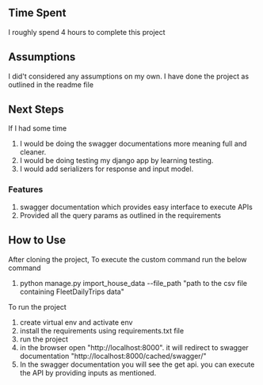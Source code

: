 ## Time Spent
I roughly spend 4 hours to complete this project

## Assumptions
I did't considered any assumptions on my own. I have done the project as outlined in the readme file

## Next Steps
If I had some time
1. I would be doing the swagger documentations more meaning full and cleaner.
2. I would be doing testing my django app by learning testing.
3. I would add serializers for response and input model.

### Features
1. swagger documentation which provides easy interface to execute APIs
2. Provided all the query params as outlined in the requirements
## How to Use

After cloning the project,
To execute the custom command run the below command
1. python manage.py import_house_data --file_path "path to the csv file containing FleetDailyTrips data"

To run the project
1. create virtual env and activate env
2. install the requirements using requirements.txt file
3. run the project
4. in the browser open "http://localhost:8000". it will redirect to swagger documentation "http://localhost:8000/cached/swagger/"
5. In the swagger documentation you will see the get api. you can execute the API by providing inputs as mentioned.